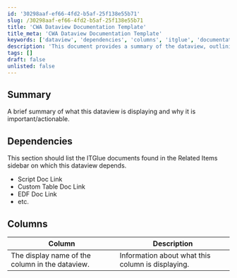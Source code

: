 ```yaml
---
id: '30298aaf-ef66-4fd2-b5af-25f138e55b71'
slug: /30298aaf-ef66-4fd2-b5af-25f138e55b71
title: 'CWA Dataview Documentation Template'
title_meta: 'CWA Dataview Documentation Template'
keywords: ['dataview', 'dependencies', 'columns', 'itglue', 'documentation']
description: 'This document provides a summary of the dataview, outlining its importance and actionable insights. It also lists the dependencies on other ITGlue documents that are relevant to the dataview, along with a detailed description of each column included in the dataview.'
tags: []
draft: false
unlisted: false
---
```


## Summary

A brief summary of what this dataview is displaying and why it is important/actionable.

## Dependencies

This section should list the ITGlue documents found in the Related Items sidebar on which this dataview depends.

- Script Doc Link
- Custom Table Doc Link
- EDF Doc Link
- etc.

## Columns

| Column                                        | Description                                   |
|-----------------------------------------------|-----------------------------------------------|
| The display name of the column in the dataview. | Information about what this column is displaying. |